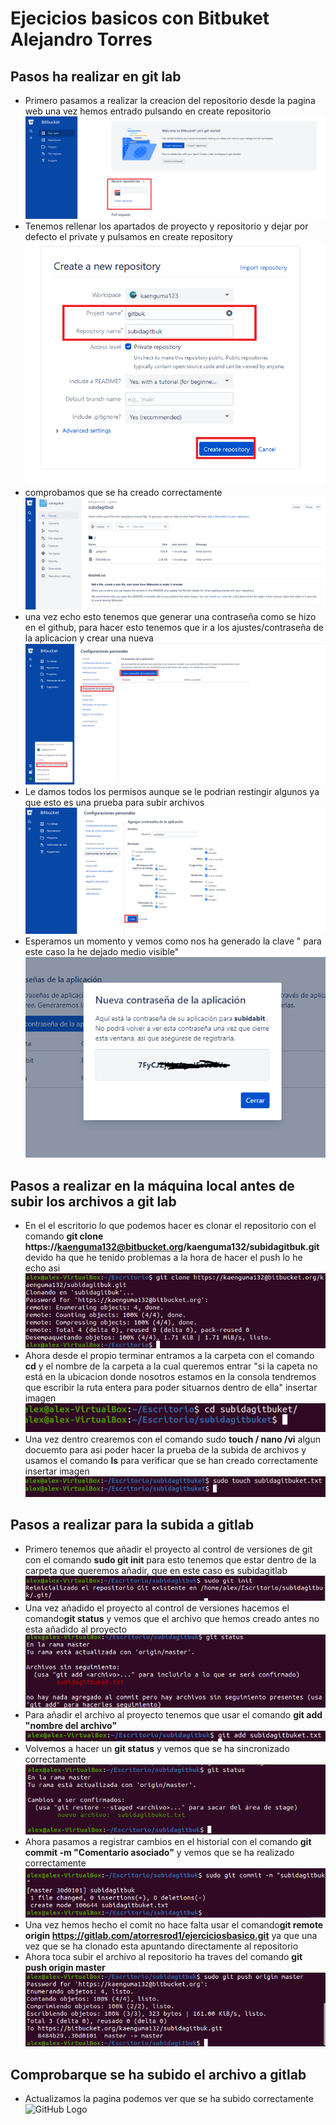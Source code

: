 # Ejecicios basicos con Bitbuket Alejandro Torres

## Pasos ha realizar en git lab
- Primero pasamos a realizar la creacion del repositorio desde la pagina web una vez hemos entrado pulsando en create repositorio ![GitHub Logo](/gitbuk/1.png)
- Tenemos rellenar los apartados de proyecto y repositorio y dejar por defecto el private y pulsamos en create repository ![GitHub Logo](/gitbuk/2.png)
- comprobamos que se ha creado correctamente ![GitHub Logo](/gitbuk/3.png)
- una vez echo esto tenemos que generar una contraseña como se hizo en el github, para hacer esto tenemos que ir a los ajustes/contraseña de la aplicacion y crear una nueva![GitHub Logo](/gitbuk/3.5.png)
- Le damos todos los permisos aunque se le podrian restingir algunos ya que esto es una prueba para subir archivos ![GitHub Logo](/gitbuk/4.png)
- Esperamos un momento y vemos como nos ha generado la clave " para este caso la he dejado medio visible"
![GitHub Logo](/gitbuk/5.5.png)

## Pasos a realizar en la máquina local antes de subir los archivos a git lab

- En el el escritorio lo que podemos hacer es clonar el repositorio con el comando **git clone https://kaenguma132@bitbucket.org/kaenguma132/subidagitbuk.git** devido ha que he tenido problemas a la hora de hacer el push lo he echo asi  ![GitHub Logo](/gitbuk/5.75.png)
- Ahora desde el propio terminar entramos a la carpeta con el comando **cd** y el nombre de la carpeta a la cual queremos entrar "si la capeta no está en la ubicacion donde nosotros estamos en la consola tendremos que escribir la ruta entera para poder situarnos dentro de ella" insertar imagen ![GitHub Logo](/gitbuk/7.png)
- Una vez dentro crearemos con el comando sudo **touch / nano /vi** algun docuemto para asi poder hacer la prueba de la subida de archivos y usamos el comando **ls** para verificar que se han creado correctamente insertar imagen  ![GitHub Logo](/gitbuk/8.png)

## Pasos a realizar para la subida a gitlab

- Primero tenemos que añadir el proyecto al control de versiones de git con el comando **sudo git init** para esto tenemos que estar dentro de la carpeta que queremos añadir, que en este caso es subidagitlab ![GitHub Logo](/gitbuk/9.png)
- Una vez añadido el proyecto al control de versiones hacemos el comando**git status** y vemos que el archivo que hemos creado antes no esta añadido al proyecto ![GitHub Logo](/gitbuk/10.png)
- Para añadir el archivo al proyecto tenemos que usar el comando **git add "nombre del archivo"**![GitHub Logo](/gitbuk/11.png)
- Volvemos a hacer un **git status** y vemos que se ha sincronizado correctamente![GitHub Logo](/gitbuk/12.png)
- Ahora pasamos a registrar cambios en el historial con el comando **git commit -m "Comentario asociado"** y vemos que se ha realizado correctamente![GitHub Logo](/gitbuk/13.png)
- Una vez hemos hecho el comit no hace falta usar el comando**git remote origin https://gitlab.com/atorresrod1/ejerciciosbasico.git** ya que una vez que se ha clonado esta apuntando directamente al repositorio 
- Ahora toca subir el archivo al repositorio ha traves del comando **git push origin master** ![GitHub Logo](/gitbuk/14.png)

## Comprobarque se ha subido el archivo a gitlab


- Actualizamos la pagina podemos ver que se ha subido correctamente ![GitHub Logo](/gitlab/15.png)
